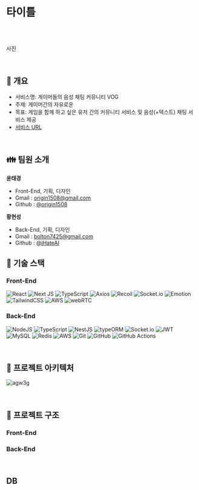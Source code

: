 # 타이틀
<br />
<br />

사진

<br />

## 📃 개요

- 서비스명: 게이머들의 음성 채팅 커뮤니티 VOG
- 주제: 게이머간의 자유로운 
- 목표: 게임을 함께 하고 싶은 유저 간의 커뮤니티 서비스 및 음성(+텍스트) 채팅 서비스 제공
- [서비스 URL](https://talkgg.online/)

<br />

## 👪 팀원 소개

**윤태경**
- Front-End, 기획, 디자인
- Gmail : origin1508@gmail.com
- Github : [@origin1508](https://github.com/origin1508)

**황현성**
- Back-End, 기획, 디자인
- Gmail : bolton7425@gmail.com
- Github : [@iHateAI](https://github.com/iHateAI)

## 🔧 기술 스택


### Front-End

![React](https://img.shields.io/badge/react-%2320232a.svg?style=for-the-badge&logo=react&logoColor=%2361DAFB)
![Next JS](https://img.shields.io/badge/Next-black?style=for-the-badge&logo=next.js&logoColor=white)
![TypeScript](https://img.shields.io/badge/typescript-%23007ACC.svg?style=for-the-badge&logo=typescript&logoColor=white)
![Axios](https://img.shields.io/badge/Axios-0AC18E?style=for-the-badge&logo=Axios&logoColor=white)
![Recoil](https://img.shields.io/badge/Recoil-2962FF?style=for-the-badge&logo=Recoil&logoColor=white)
![Socket.io](https://img.shields.io/badge/Socket.io-black?style=for-the-badge&logo=socket.io&badgeColor=010101)
![Emotion](https://img.shields.io/badge/Emotion-%23006f5c.svg?style=for-the-badge&logo=Emotion&logoColor=FF6719)
![TailwindCSS](https://img.shields.io/badge/tailwindcss-%2338B2AC.svg?style=for-the-badge&logo=tailwind-css&logoColor=white)
![AWS](https://img.shields.io/badge/AWS-%23FF9900.svg?style=for-the-badge&logo=amazon-aws&logoColor=white)
![webRTC](https://img.shields.io/badge/webRTC-B59A30?style=for-the-badge&logo=webRTC&logoColor=white)




### Back-End

![NodeJS](https://img.shields.io/badge/node.js-6DA55F?style=for-the-badge&logo=node.js&logoColor=white)
![TypeScript](https://img.shields.io/badge/typescript-%23007ACC.svg?style=for-the-badge&logo=typescript&logoColor=white)
![NestJS](https://img.shields.io/badge/nestjs-%23E0234E.svg?style=for-the-badge&logo=nestjs&logoColor=white)
![typeORM](https://img.shields.io/badge/typeORM-B59A30?style=for-the-badge&logo=typeORM&logoColor=white)
![Socket.io](https://img.shields.io/badge/Socket.io-black?style=for-the-badge&logo=socket.io&badgeColor=010101)
![JWT](https://img.shields.io/badge/JWT-black?style=for-the-badge&logo=JSON%20web%20tokens)
![MySQL](https://img.shields.io/badge/mysql-%2300f.svg?style=for-the-badge&logo=mysql&logoColor=white)
![Redis](https://img.shields.io/badge/redis-%23DD0031.svg?style=for-the-badge&logo=redis&logoColor=white)
![AWS](https://img.shields.io/badge/AWS-%23FF9900.svg?style=for-the-badge&logo=amazon-aws&logoColor=white)
![Git](https://img.shields.io/badge/git-%23F05033.svg?style=for-the-badge&logo=git&logoColor=white)
![GitHub](https://img.shields.io/badge/github-%23121011.svg?style=for-the-badge&logo=github&logoColor=white)
![GitHub Actions](https://img.shields.io/badge/github%20actions-%232671E5.svg?style=for-the-badge&logo=githubactions&logoColor=white)

<br />

## 📐 프로젝트 아키텍처

![agw3g](https://user-images.githubusercontent.com/81323697/232242191-698e35eb-9461-4303-9cc6-a0cea116b60e.svg)



<br />


## 📁 프로젝트 구조

### Front-End

### Back-End

<br />

## DB 
